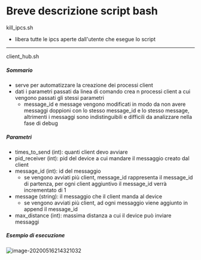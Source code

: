 # **Breve descrizione script bash**

kill_ipcs.sh

- libera tutte le ipcs aperte dall'utente che esegue lo script

------

client_hub.sh

##### Sommario

- serve per automatizzare la creazione dei processi client
- dati i parametri passati da linea di comando crea n processi client a cui vengono passati gli stessi parametri
  - message_id e message vengono modificati in modo da non avere messaggi doppioni con lo stesso message_id e lo stesso message, altrimenti i messaggi sono indistinguibili e difficili da analizzare nella fase di debug 

##### Parametri

- times_to_send (int): quanti client devo avviare
- pid_receiver (int): pid del device a cui mandare il messaggio creato dal client
- message_id (int): id del messaggio
  - se vengono avviati più client, message_id rappresenta il message_id di partenza, per ogni client aggiuntivo il message_id verrà incrementato di 1
- message (string): il messaggio che il client manda al device
  - se vengono avviati più client, ad ogni messaggio viene aggiunto in append il message_id
- max_distance (int): massima distanza a cui il device può inviare messaggi

##### Esempio di esecuzione

![image-20200516214321032](/home/emanuele/Documents/so/progetto/elaborato_sistemi_operativi_2020/bashScripts/client)